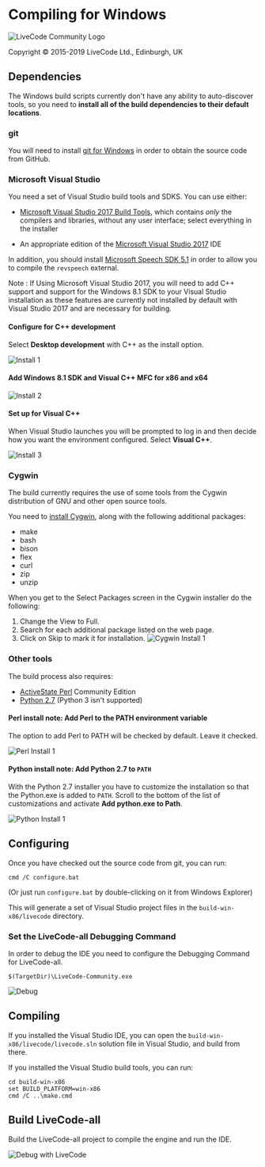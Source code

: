 # Compiling for Windows

![LiveCode Community Logo](http://livecode.com/wp-content/uploads/2015/02/livecode-logo.png)

Copyright © 2015-2019 LiveCode Ltd., Edinburgh, UK

## Dependencies

The Windows build scripts currently don't have any ability to auto-discover tools, so you need to **install all of the build dependencies to their default locations**.

### git

You will need to install [git for Windows](https://git-scm.com/download/win) in order to obtain the source code from GitHub.

### Microsoft Visual Studio

You need a set of Visual Studio build tools and SDKS.  You can use either:

- [Microsoft Visual Studio 2017 Build Tools](https://visualstudio.microsoft.com/downloads/?q=build+tools+2017#other),
  which contains _only_ the compilers and libraries, without any user
  interface; select everything in the installer


- An appropriate edition of the
  [Microsoft Visual Studio 2017](https://visualstudio.microsoft.com/downloads/) IDE

In addition, you should install
[Microsoft Speech SDK 5.1](https://www.microsoft.com/en-gb/download/details.aspx?id=10121)
in order to allow you to compile the `revspeech` external.

Note : If Using Microsoft Visual Studio 2017, you will need to add C++ support and
support for the Windows 8.1 SDK to your Visual Studio installation as these features are currently
not installed by default with Visual Studio 2017 and are necessary for building.

#### Configure for C++ development

Select **Desktop development** with C++ as the install option.

![Install 1](./images/configure-for-c-development.png)

#### Add Windows 8.1 SDK and Visual C++ MFC for x86 and x64

![Install 2](./images/add-windows-81-sdk-and-visual-c-mfc-for-x86-and-x64.png)

#### Set up for Visual C++

When Visual Studio launches you will be prompted to log in and then decide how you want the environment configured. Select **Visual C++**.

![Install 3](./images/set-up-for-visual-c-.png)

### Cygwin

The build currently requires the use of some tools from the Cygwin distribution of GNU and other open source tools.

You need to [install Cygwin](https://cygwin.com/install.html), along with the following additional packages:

* make
* bash
* bison
* flex
* curl
* zip
* unzip

When you get to the Select Packages screen in the Cygwin installer do the following:

1. Change the View to Full.
2. Search for each additional package listed on the web page.
3. Click on Skip to mark it for installation.
![Cygwin Install 1](./images/install-cygwin-with-additional-packages.png)

### Other tools

The build process also requires:

* [ActiveState Perl](https://www.activestate.com/activeperl/downloads) Community Edition
* [Python 2.7](https://www.python.org/) (Python 3 isn't supported)

#### Perl install note: Add Perl to the PATH environment variable

The option to add Perl to PATH will be checked by default. Leave it checked.

![Perl Install 1](./images/add-perl-to-the-path-environment-variable.png)

#### Python install note: Add Python 2.7 to `PATH`

With the Python 2.7 installer you have to customize the installation so that the Python.exe is added to `PATH`. Scroll to the bottom of the list of customizations and activate **Add python.exe to Path**.

![Python Install 1](./images/add-python-27-to-path.png)

## Configuring

Once you have checked out the source code from git, you can run:

````
cmd /C configure.bat
````

(Or just run `configure.bat` by double-clicking on it from Windows Explorer)

This will generate a set of Visual Studio project files in the `build-win-x86/livecode` directory.

### Set the LiveCode-all Debugging Command

In order to debug the IDE you need to configure the Debugging Command for LiveCode-all.

```
$(TargetDir)\LiveCode-Community.exe
```

![Debug](./images/set-the-livecode-all-debugging-command.png)

## Compiling

If you installed the Visual Studio IDE, you can open the
`build-win-x86/livecode/livecode.sln` solution file in Visual Studio,
and build from there.

If you installed the Visual Studio build tools, you can run:

````
cd build-win-x86
set BUILD_PLATFORM=win-x86
cmd /C ..\make.cmd
````

## Build LiveCode-all

Build the LiveCode-all project to compile the engine and run the IDE.

![Debug with LiveCode](./images/build-livecode-all.png)
